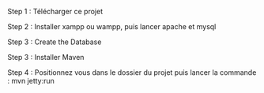 Step 1 :
Télécharger ce projet

Step 2 :
Installer xampp ou wampp, puis lancer apache et mysql

Step 3 :
Create the Database

Step 3 : 
Installer Maven 

Step 4 :
Positionnez vous dans le dossier du projet puis lancer la commande : mvn jetty:run
